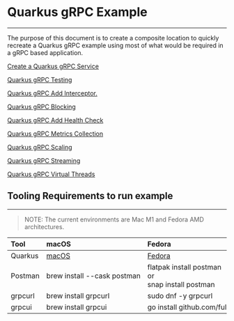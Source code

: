 # Quarkus gRPC Example

---

The purpose of this document is to create a composite location to quickly recreate
a Quarkus gRPC example using most of what would be required in a gRPC based application.

[Create a Quarkus gRPC Service](./doc/quarkus-grpc-service.md)

[Quarkus gRPC Testing](./doc/quarkus-grpc-testing.md)

[Quarkus gRPC Add Interceptor. ](./doc/quarkus-grpc-interceptor.md)

[Quarkus gRPC Blocking](./doc/quarkus-grpc-blocking.md)

[Quarkus gRPC Add Health Check](./doc/quarkus-grpc-health-check.md)

[Quarkus gRPC Metrics Collection](./doc/quarkus-grpc-metrics-collection.md)

[Quarkus gRPC Scaling](./doc/quarkus-grpc-scaling.md)

[Quarkus gRPC Streaming](./doc/quarkus-grpc-streaming.md)

[Quarkus gRPC Virtual Threads](./doc/quarkus-grpc-virtual-threads.md)

## Tooling Requirements to run example

---

> NOTE: The current environments are Mac M1 and Fedora AMD architectures.

| Tool    | macOS                                    | Fedora                                                                   | Notes                                                                                                                                                                                                                                                                                                                 |
|:--------|:-----------------------------------------|:-------------------------------------------------------------------------|:----------------------------------------------------------------------------------------------------------------------------------------------------------------------------------------------------------------------------------------------------------------------------------------------------------------------|
| Quarkus | [macOS](https://quarkus.io/get-started/) | [Fedora](https://quarkus.io/get-started/)                                |                                                                                                                                                                                                                                                                                                                       |
| Postman | <nobr>brew install --cask postman</nobr> | flatpak install postman <br> or <br> snap install postman                | Make sure to have openssl installed if using Fedora 39+: <br> <nobr> $ cd ~/.var/app/com.getpostman.Postman/config/Postman/proxy/ </nobr> <br><nobr> $ openssl req -subj '/C=US/CN=Postman Proxy' -new -newkey rsa:2048 -sha256 -days 365 -nodes -x509 -keyout postman-proxy-ca.key -out postman-proxy-ca.crt </nobr> |
| grpcurl | brew install grpcurl                     | sudo dnf -y grpcurl                                                      |
| grpcui  | brew install grpcui                      | <nobr>go install github.com/fullstorydev/grpcui/cmd/grpcui@latest</nobr> |                                                                                                                                                                                                                                                                                                                       |


